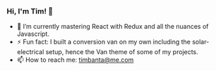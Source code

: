 ### Hi, I'm Tim! 👋

- 🌱 I’m currently mastering React with Redux and all the nuances of Javascript.
- ⚡ Fun fact: I built a conversion van on my own including the solar-electrical setup, hence the Van theme of some of my projects.
- 📫 How to reach me: timbanta@me.com

<!--
**bantabanta/bantabanta** is a ✨ _special_ ✨ repository because its `README.md` (this file) appears on your GitHub profile.

Here are some ideas to get you started:

- 👯 I’m looking to collaborate on ...
- 🤔 I’m looking for help with ...
- 💬 Ask me about ...
- 😄 Pronouns: ...

-->
